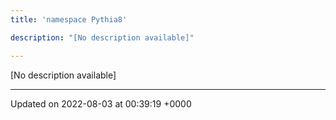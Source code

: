 ```yaml
---
title: 'namespace Pythia8'

description: "[No description available]"

---
```







[No description available]






-------------------------------

Updated on 2022-08-03 at 00:39:19 +0000